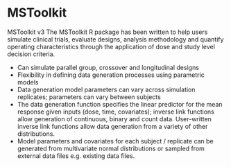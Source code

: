 # MSToolkit
MSToolkit v3
The MSToolkit R package has been written to help users simulate clinical trials, evaluate designs, analysis methodology and quantify operating characteristics through the application of dose and study level decision criteria. 

* Can simulate parallel group, crossover and longitudinal designs
* Flexibility in defining data generation processes using parametric models
* Data generation model parameters can vary across simulation replicates; parameters can vary between subjects
* The data generation function specifies the linear predictor for the mean response given inputs (dose, time, covariates); inverse link functions allow generation of continuous, binary and count data. User-written inverse link functions allow data generation from a variety of other distributions.
* Model parameters and covariates for each subject / replicate can be generated from multivariate normal distributions or sampled from external data files e.g. existing data files.

